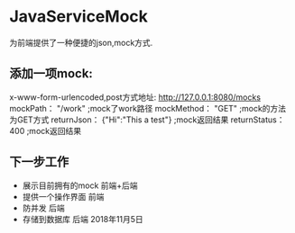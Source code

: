 # JavaServiceMock
为前端提供了一种便捷的json,mock方式.




## 添加一项mock:
x-www-form-urlencoded,post方式地址: http://127.0.0.1:8080/mocks
mockPath：    "/work"   ;mock了work路径
mockMethod：  "GET"   ;mock的方法为GET方式
returnJson：   {"Hi":"This a test"}  ;mock返回结果
returnStatus： 400     ;mock返回结果

## 下一步工作
- 展示目前拥有的mock  前端+后端
- 提供一个操作界面    前端
- 防并发             后端
- 存储到数据库        后端
2018年11月5日

